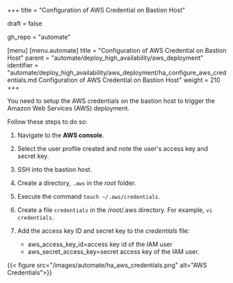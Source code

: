 +++
title = "Configuration of AWS Credential on Bastion Host"

draft = false

gh_repo = "automate"

[menu]
  [menu.automate]
    title = "Configuration of AWS Credential on Bastion Host"
    parent = "automate/deploy_high_availability/aws_deployment"
    identifier = "automate/deploy_high_availability/aws_deployment/ha_configure_aws_credentials.md Configuration of AWS Credential on Bastion Host"
    weight = 210
+++

You need to setup the AWS credentials on the bastion host to trigger the Amazon Web Services (AWS) deployment.

Follow these steps to do so:

1. Navigate to the **AWS console**.

1. Select the user profile created and note the user's access key and secret key.

1. SSH into the bastion host.

1. Create a directory, `.aws` in the *root* folder.

1. Execute the command `touch ~/.aws/credentials`.

1. Create a file `credentials` in the /root/.aws directory. For example, `vi credentials`.

1. Add the access key ID and secret key to the *credentials* file:

   - aws_access_key_id=access key id of the IAM user
   - aws_secret_access_key=secret access key of the IAM user.

{{< figure src="/images/automate/ha_aws_credentials.png" alt="AWS Credentials">}}
